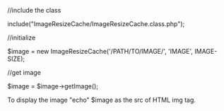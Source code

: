 //include the class

include("ImageResizeCache/ImageResizeCache.class.php");

//initialize 

$image = new ImageResizeCache('/PATH/TO/IMAGE/', 'IMAGE', IMAGE-SIZE);

//get image

$image = $image->getImage();

To display the image "echo" $image as the src of HTML img tag.